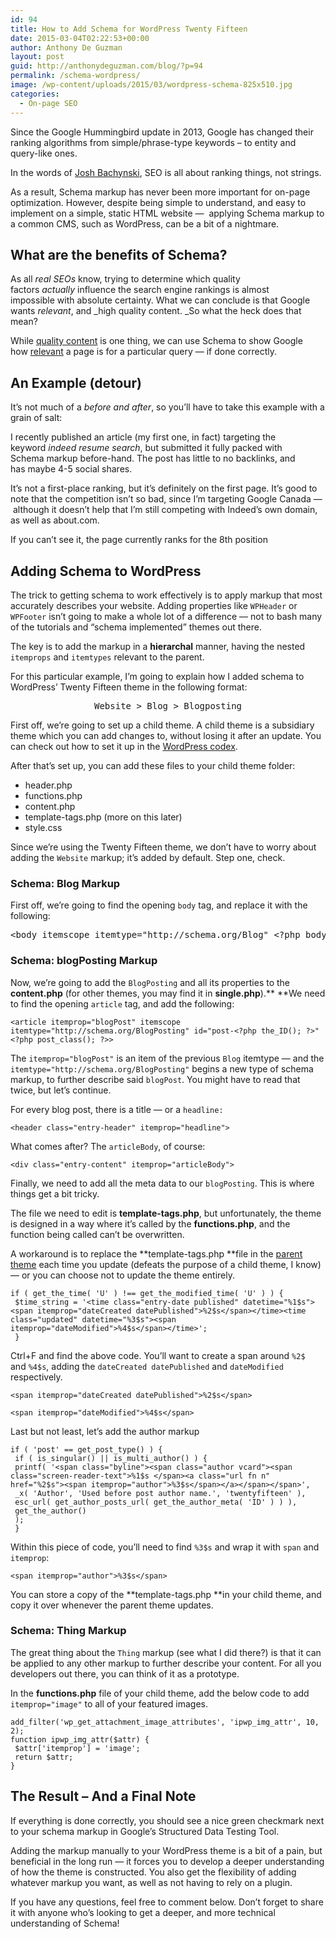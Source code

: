 ```yaml
---
id: 94
title: How to Add Schema for WordPress Twenty Fifteen
date: 2015-03-04T02:22:53+00:00
author: Anthony De Guzman
layout: post
guid: http://anthonydeguzman.com/blog/?p=94
permalink: /schema-wordpress/
image: /wp-content/uploads/2015/03/wordpress-schema-825x510.jpg
categories:
  - On-page SEO
---
```

Since the Google Hummingbird update in 2013, Google has changed their ranking algorithms from simple/phrase-type keywords &#8211; to entity and query-like ones.

In the words of <a href="http://themoralconcept.net" target="_blank" rel="nofollow">Josh Bachynski</a>, SEO is all about ranking things, not strings.

As a result, Schema markup has never been more important for on-page optimization. However, despite being simple to understand, and easy to implement on a simple, static HTML website &#8212;  applying Schema markup to a common CMS, such as WordPress, can be a bit of a nightmare.

<!--more-->

## What are the benefits of Schema?

As all _real SEOs_ know, trying to determine which quality factors _actually_ influence the search engine rankings is almost impossible with absolute certainty. What we can conclude is that Google wants _relevant_, and _high quality content. _So what the heck does that mean?

While <span style="text-decoration: underline;">quality content</span> is one thing, we can use Schema to show Google how <span style="text-decoration: underline;">relevant</span> a page is for a particular query &#8212; if done correctly.

## An Example (detour)

It&#8217;s not much of a _before and after_, so you&#8217;ll have to take this example with a grain of salt:

I recently published an article (my first one, in fact) targeting the keyword _indeed resume search_, but submitted it fully packed with Schema markup before-hand. The post has little to no backlinks, and has maybe 4-5 social shares.

It&#8217;s not a first-place ranking, but it&#8217;s definitely on the first page. It&#8217;s good to note that the competition isn&#8217;t so bad, since I&#8217;m targeting Google Canada &#8212;  although it doesn&#8217;t help that I&#8217;m still competing with Indeed&#8217;s own domain, as well as about.com.

<amp-img width="660" height="370" alt="how to add schema" layout="responsive" src="/blog/assets/wp-content/uploads/2015/03/schema-seo-wordpress.jpg"></amp-img>

If you can&#8217;t see it, the page currently ranks for the 8th position

## Adding Schema to WordPress

The trick to getting schema to work effectively is to apply markup that most accurately describes your website. Adding properties like `WPHeader` or `WPFooter` isn&#8217;t going to make a whole lot of a difference &#8212; not to bash many of the tutorials and &#8220;schema implemented&#8221; themes out there.

The key is to add the markup in a **hierarchal** manner, having the nested `itemprops` and `itemtypes` relevant to the parent.

For this particular example, I&#8217;m going to explain how I added schema to WordPress&#8217; Twenty Fifteen theme in the following format:

<pre style="text-align: center;">Website &gt; Blog &gt; Blogposting</pre>

First off, we&#8217;re going to set up a child theme. A child theme is a subsidiary theme which you can add changes to, without losing it after an update. You can check out how to set it up in the <a href="http://codex.wordpress.org/Child_Themes" target="_blank" rel="nofollow">WordPress codex</a>.

After that&#8217;s set up, you can add these files to your child theme folder:

  * header.php
  * functions.php
  * content.php
  * template-tags.php (more on this later)
  * style.css

Since we&#8217;re using the Twenty Fifteen theme, we don&#8217;t have to worry about adding the `Website` markup; it&#8217;s added by default. Step one, check.

### Schema: Blog Markup

First off, we&#8217;re going to find the opening `body` tag, and replace it with the following:

<pre>&lt;body itemscope itemtype="http://schema.org/Blog" &lt;?php body_class(); ?&gt;&gt;
</pre>

### Schema: blogPosting Markup

Now, we&#8217;re going to add the `BlogPosting` and all its properties to the **content.php** (for other themes, you may find it in **single.php**).** **We need to find the opening `article` tag, and add the following:

    <article itemprop="blogPost" itemscope itemtype="http://schema.org/BlogPosting" id="post-<?php the_ID(); ?>" <?php post_class(); ?>>

The `itemprop="blogPost"` is an item of the previous `Blog` itemtype &#8212; and the `itemtype="http://schema.org/BlogPosting"` begins a new type of schema markup, to further describe said `blogPost`. You might have to read that twice, but let&#8217;s continue.

For every blog post, there is a title &#8212; or a `headline:`

    <header class="entry-header" itemprop="headline">

What comes after? The `articleBody`, of course:

    <div class="entry-content" itemprop="articleBody">

Finally, we need to add all the meta data to our `blogPosting`. This is where things get a bit tricky.

The file we need to edit is **template-tags.php**, but unfortunately, the theme is designed in a way where it&#8217;s called by the **functions.php**, and the function being called can&#8217;t be overwritten.

A workaround is to replace the **template-tags.php **file in the <span style="text-decoration: underline;">parent theme</span> each time you update (defeats the purpose of a child theme, I know) &#8212; or you can choose not to update the theme entirely.

    if ( get_the_time( 'U' ) !== get_the_modified_time( 'U' ) ) {
     $time_string = '<time class="entry-date published" datetime="%1$s"><span itemprop="dateCreated datePublished">%2$s</span></time><time class="updated" datetime="%3$s"><span itemprop="dateModified">%4$s</span></time>';
     }

Ctrl+F and find the above code. You&#8217;ll want to create a span around `%2$` and `%4$s`, adding the `dateCreated datePublished` and `dateModified` respectively.

    <span itemprop="dateCreated datePublished">%2$s</span>

    <span itemprop="dateModified">%4$s</span>

Last but not least, let&#8217;s add the author markup

    if ( 'post' == get_post_type() ) {
     if ( is_singular() || is_multi_author() ) {
     printf( '<span class="byline"><span class="author vcard"><span class="screen-reader-text">%1$s </span><a class="url fn n" href="%2$s"><span itemprop="author">%3$s</span></a></span></span>',
     _x( 'Author', 'Used before post author name.', 'twentyfifteen' ),
     esc_url( get_author_posts_url( get_the_author_meta( 'ID' ) ) ),
     get_the_author()
     );
     }

Within this piece of code, you&#8217;ll need to find `%3$s` and wrap it with `span` and `itemprop`:

    <span itemprop="author">%3$s</span>

You can store a copy of the **template-tags.php **in your child theme, and copy it over whenever the parent theme updates.

### Schema: Thing Markup

The great thing about the `Thing` markup (see what I did there?) is that it can be applied to any other markup to further describe your content. For all you developers out there, you can think of it as a prototype.

In the **functions.php** file of your child theme, add the below code to add `itemprop="image"` to all of your featured images.

    add_filter('wp_get_attachment_image_attributes', 'ipwp_img_attr', 10, 2);
    function ipwp_img_attr($attr) {
     $attr['itemprop'] = 'image';
     return $attr;
    }

## The Result &#8211; And a Final Note

If everything is done correctly, you should see a nice green checkmark next to your schema markup in Google&#8217;s Structured Data Testing Tool.

<amp-img width="660" height="321" alt="schema for wordpress" layout="responsive" src="/blog/assets/wp-content/uploads/2015/03/schema-for-wordpress.jpg"></amp-img>

Adding the markup manually to your WordPress theme is a bit of a pain, but beneficial in the long run &#8212; it forces you to develop a deeper understanding of how the theme is constructed. You also get the flexibility of adding whatever markup you want, as well as not having to rely on a plugin.

If you have any questions, feel free to comment below. Don&#8217;t forget to share it with anyone who&#8217;s looking to get a deeper, and more technical understanding of Schema!